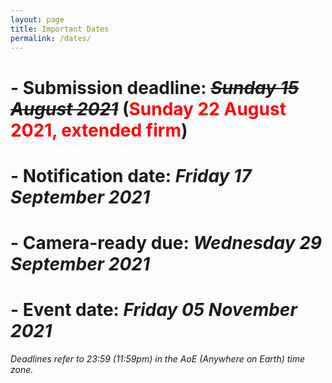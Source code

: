 ```yaml
---
layout: page
title: Important Dates
permalink: /dates/
---
```


# - **Submission deadline:**	~~*Sunday 15 August 2021*~~ (<span style="color:red">Sunday 22 August 2021, extended firm</span>)
# - **Notification date:**	*Friday 17 September 2021*
# - **Camera-ready due:**	*Wednesday 29 September 2021*
# - **Event date:**	*Friday 05 November 2021*

*Deadlines refer to 23:59 (11:59pm) in the AoE (Anywhere on Earth) time zone.*
